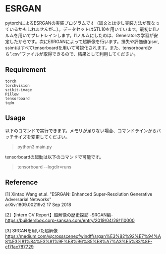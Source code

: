 # ESRGAN

pytorchによるESRGANの実装プログラムです（論文とは少し実装方法が異なっているかもしれませんが…）。データセットはSTL10を用いています。最初にl1ノルムを用いてプレトレインします。l1ノルムにしたのは、Generatorの学習が安定したからです。次にESRGANによって超解像を行います。損失や評価値(psnr, ssim)はすべてtensorboardを用いて可視化されます。また、tensorboardから".csv"ファイルが取得できるので、結果として利用してください。

## Requirement
```
torch
torchvision
scikit-image
Pillow
tensorboard
tqdm
```

## Usage
以下のコマンドで実行できます。メモリが足りない場合、コマンドラインからバッチサイズを変更してください。 
>python3 main.py

tensorboardの起動は以下のコマンドで可能です。
>tensorboard --logdir=runs

## Reference
[1] Xintao Wang et.al. "ESRGAN: Enhanced Super-Resolution
Generative Adversarial Networks"  
arXiv:1809.00219v2 17 Sep 2018  

[2]【Intern CV Report】超解像の歴史探訪 -SRGAN編-  
https://buildersbox.corp-sansan.com/entry/2019/04/29/110000
  
[3] SRGANを用いた超解像
https://medium.com/@crosssceneofwindff/srgan%E3%82%92%E7%94%A8%E3%81%84%E3%81%9F%E8%B6%85%E8%A7%A3%E5%83%8F-cf7fac787729  
